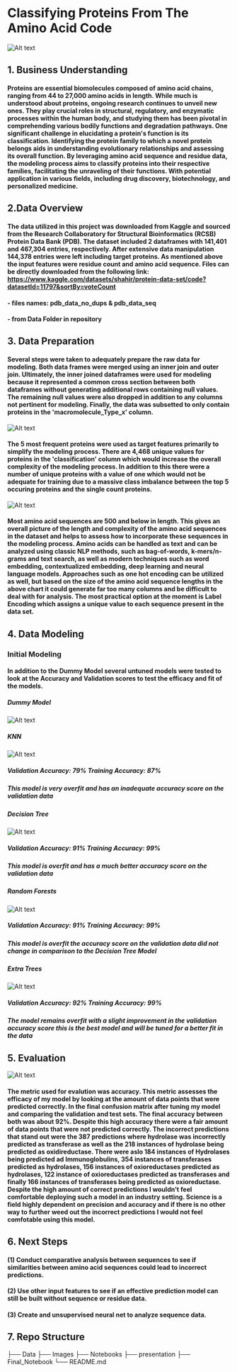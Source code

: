 # Classifying Proteins From The Amino Acid Code
![Alt text](Images/protein_image.jpg)
## 1. Business Understanding

#### Proteins are essential biomolecules composed of amino acid chains, ranging from 44 to 27,000 amino acids in length. While much is understood about proteins, ongoing research continues to unveil new ones. They play crucial roles in structural, regulatory, and enzymatic processes within the human body, and studying them has been pivotal in comprehending various bodily functions and degradation pathways. One significant challenge in elucidating a protein's function is its classification. Identifying the protein family to which a novel protein belongs aids in understanding evolutionary relationships and assessing its overall function. By leveraging amino acid sequence and residue data, the modeling process aims to classify proteins into their respective families, facilitating the unraveling of their functions. With potential application in various fields, including drug discovery, biotechnology, and personalized medicine.

## 2.Data Overview

#### The data utilized in this project was downloaded from Kaggle and sourced from the Research Collaboratory for Structural Bioinformatics (RCSB) Protein Data Bank (PDB). The dataset included 2 dataframes with 141,401 and 467,304 entries, respectively. After extensive data manipulation 144,378 entries were left including target proteins. As mentioned above the input features were residue count and amino acid sequence. Files can be directly downloaded from the following link: https://www.kaggle.com/datasets/shahir/protein-data-set/code?datasetId=11797&sortBy=voteCount

#### - files names: pdb_data_no_dups & pdb_data_seq
#### - from Data Folder in repository

## 3. Data Preparation

#### Several steps were taken to adequately prepare the raw data for modeling. Both data frames were merged using an inner join and outer join. Ultimately, the inner joined dataframes were used for modeling because it represented a common cross section between both dataframes without generating additional rows containing null values. The remaining null values were also dropped in addition to any columns not pertinent for modeling. Finally, the data was subsetted to only contain proteins in the 'macromolecule_Type_x' column. 

![Alt text](Images/top_5_proteins(1).png)

#### The 5 most frequent proteins were used as target features primarily to simplify the modeling process. There are 4,468 unique values for proteins in the 'classification' column which would increase the overall complexity of the modeling process. In addition to this there were a number of unique proteins with a value of one which would not be adequate for training due to a massive class imbalance between the top 5 occuring proteins and the single count proteins.

![Alt text](Images/Sequence_Length_Distribution(2).png)

####  Most amino acid sequences are 500 and below in length. This gives an overall picture of the length and complexity of the amino acid sequences in the dataset and helps to assess how to incorporate these sequences in the modeling process. Amino acids can be handled as text and can be analyzed using classic NLP methods, such as bag-of-words, k-mers/n-grams and text search, as well as modern techniques such as word embedding, contextualized embedding, deep learning and neural language models. Approaches such as one hot encoding can be utilized as well, but based on the size of the amino acid sequence lengths in the above chart it could generate far too many columns and be difficult to deal with for analysis. The most practical option at the moment is Label Encoding which assigns a unique value to each sequence present in the data set.

## 4. Data Modeling

### Initial Modeling

#### In addition to the Dummy Model several untuned models were tested to look at the Accuracy and Validation scores to test the efficacy and fit of the models.
 
##### Dummy Model
![Alt text](Images/Dummy_Confusion_Matrix(12).png)
##### KNN
![Alt text](Images/KNN_Confusion_Matrix(7).png)
##### Validation Accuracy: 79%  Training Accuracy: 87% 
##### This model is very overfit and has an inadequate accuracy score on the validation data

##### Decision Tree
![Alt text](Images/DT_Confusion_Matrix(8).png)
##### Validation Accuracy: 91%  Training Accuracy: 99%
##### This model is overfit and has a much better accuracy score on the validation data

##### Random Forests
![Alt text](Images/RF_Confusion_Matrix(9).png)
##### Validation Accuracy: 91%  Training Accuracy: 99%
##### This model is overfit the accuracy score on the validation data did not change in comparison to the Decision Tree Model

##### Extra Trees
![Alt text](Images/ET_Confusion_Matrix(10).png)
##### Validation Accuracy: 92%  Training Accuracy: 99%
##### The model remains overfit with a slight improvement in the validation accuracy score this is the best model and will be tuned for a better fit in the data

## 5. Evaluation 

![Alt text](Images/Final_Confusion_Matrix(11).png)

#### The metric used for evalution was accuracy. This metric assesses the efficacy of my model by looking at the amount of data points that were predicted correctly. In the final confusion matrix after tuning my model and comparing the validation and test sets. The final accuracy between both was about 92%. Despite this high accuracy there were a fair amount of data points that were not predicted correctly. The incorrect predictions that stand out were the 387 predictions where hydrolase was incorrectly predicted as transferase as well as the 218 instances of hydrolase being predicted as oxidireductase. There were aslo 184 instances of Hydrolases being predicted ad Immunoglobulins, 354 instances of transferases predicted as hydrolases, 156 instances of oxioreductases predicted as hydrolases, 122 instance of oxioreductases predicted as transferases and finally 166 instances of transferases being predicted as oxioreductase. Despite the high amount of correct predictions I wouldn't feel comfortable deploying such a model in an industry setting. Science is a field highly dependent on precision and accuracy and if there is no other way to further weed out the incorrect predictions I would not feel comfotable using this model.  

## 6. Next Steps

#### (1) Conduct comparative analysis between sequences to see if similarities between amino acid sequences could lead to incorrect predictions.

#### (2) Use other input features to see if an effective prediction model can still be built without sequence or residue data.

#### (3) Create and unsupervised neural net to analyze sequence data.

## 7. Repo Structure
├── Data
├── Images
├── Notebooks
├── presentation
├── Final_Notebook
└── README.md